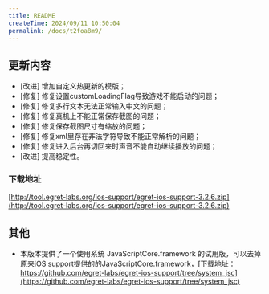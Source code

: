 ```yaml
---
title: README
createTime: 2024/09/11 10:50:04
permalink: /docs/t2foa8m9/
---
```

## 更新内容

* [改进] 增加自定义热更新的模版；
* [修复] 修复设置customLoadingFlag导致游戏不能启动的问题；
* [修复] 修复多行文本无法正常输入中文的问题；
* [修复] 修复真机上不能正常保存截图的问题；
* [修复] 修复保存截图尺寸有缩放的问题；
* [修复] 修复xml里存在非法字符导致不能正常解析的问题；
* [修复] 修复进入后台再切回来时声音不能自动继续播放的问题；
* [改进] 提高稳定性。

### 下载地址

[http://tool.egret-labs.org/ios-support/egret-ios-support-3.2.6.zip](http://tool.egret-labs.org/ios-support/egret-ios-support-3.2.6.zip)

## 其他

* 本版本提供了一个使用系统 JavaScriptCore.framework 的试用版，可以去掉原来iOS support提供的的JavaScriptCore.framework，[下载地址：https://github.com/egret-labs/egret-ios-support/tree/system_jsc](https://github.com/egret-labs/egret-ios-support/tree/system_jsc)
